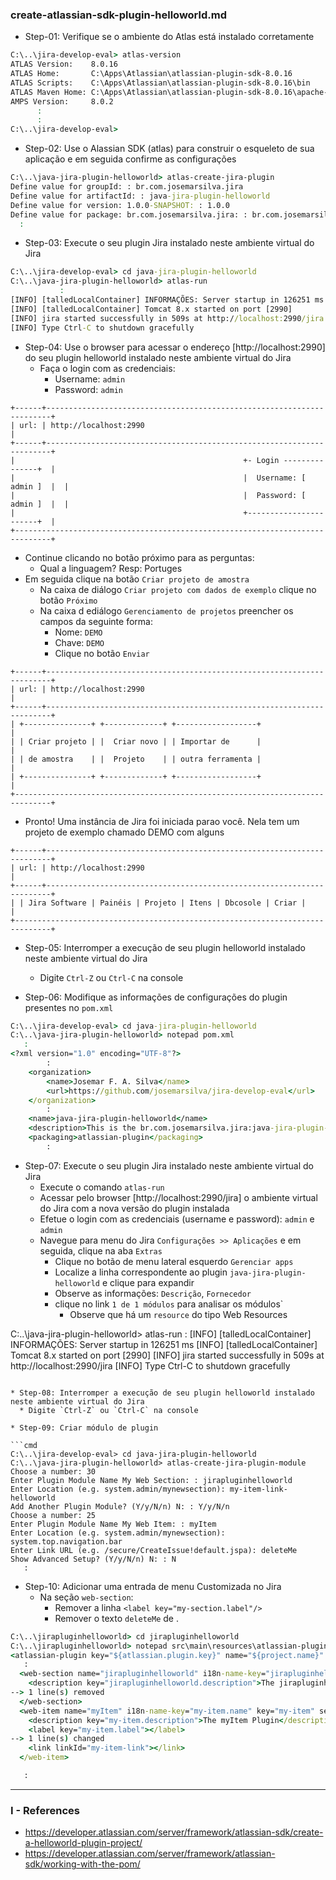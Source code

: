 ### create-atlassian-sdk-plugin-helloworld.md

* Step-01: Verifique se o ambiente do Atlas está instalado corretamente

```cmd
C:\..\jira-develop-eval> atlas-version
ATLAS Version:    8.0.16
ATLAS Home:       C:\Apps\Atlassian\atlassian-plugin-sdk-8.0.16
ATLAS Scripts:    C:\Apps\Atlassian\atlassian-plugin-sdk-8.0.16\bin
ATLAS Maven Home: C:\Apps\Atlassian\atlassian-plugin-sdk-8.0.16\apache-maven-3.5.4
AMPS Version:     8.0.2
      :
      :
C:\..\jira-develop-eval> 
```

* Step-02: Use o Alassian SDK (atlas) para construir o esqueleto de sua aplicação e em seguida confirme as configurações

```cmd
C:\..\java-jira-plugin-helloworld> atlas-create-jira-plugin
Define value for groupId: : br.com.josemarsilva.jira
Define value for artifactId: : java-jira-plugin-helloworld
Define value for version: 1.0.0-SNAPSHOT: : 1.0.0
Define value for package: br.com.josemarsilva.jira: : br.com.josemarsilva.jira.java_jira_plugin_helloworld
  :
```

* Step-03: Execute o seu plugin Jira instalado neste ambiente virtual do Jira

```cmd
C:\..\jira-develop-eval> cd java-jira-plugin-helloworld
C:\..\java-jira-plugin-helloworld> atlas-run
           :
[INFO] [talledLocalContainer] INFORMAÇÕES: Server startup in 126251 ms
[INFO] [talledLocalContainer] Tomcat 8.x started on port [2990]
[INFO] jira started successfully in 509s at http://localhost:2990/jira
[INFO] Type Ctrl-C to shutdown gracefully
```

* Step-04: Use o browser para acessar o endereço [http://localhost:2990] do seu plugin helloworld instalado neste ambiente virtual do Jira
  * Faça o login com as credenciais:
    * Username: `admin`
    * Password: `admin`

```browser
+------+-----------------------------------------------------------------------+
| url: | http://localhost:2990                                                 |
+------+-----------------------------------------------------------------------+
|                                                   +- Login ---------------+  |
|                                                   |  Username: [ admin ]  |  |
|                                                   |  Password: [ admin ]  |  |
|                                                   +-----------------------+  |
+------------------------------------------------------------------------------+
```

* Continue clicando no botão próximo para as perguntas:
  * Qual a linguagem? Resp: Portuges
* Em seguida clique na botão `Criar projeto de amostra`
  * Na caixa de diálogo `Criar projeto com dados de exemplo` clique no botão `Próximo`
  * Na caixa d ediálogo `Gerenciamento de projetos` preencher os campos da seguinte forma:
    * Nome:  `DEMO`
	* Chave: `DEMO`
	* Clique no botão `Enviar`

```browser
+------+-----------------------------------------------------------------------+
| url: | http://localhost:2990                                                 |
+------+-----------------------------------------------------------------------+
| +---------------+ +-------------+ +------------------+                       |
| | Criar projeto | |  Criar novo | | Importar de      |                       |
| | de amostra    | |  Projeto    | | outra ferramenta |                       |
| +---------------+ +-------------+ +------------------+                       |
+------------------------------------------------------------------------------+
```

* Pronto! Uma instância de Jira foi iniciada parao você. Nela tem um projeto de exemplo chamado DEMO com alguns 

```browser
+------+-----------------------------------------------------------------------+
| url: | http://localhost:2990                                                 |
+------+-----------------------------------------------------------------------+
| | Jira Software | Painéis | Projeto | Itens | Dbcosole | Criar |               |
+------------------------------------------------------------------------------+
```

* Step-05: Interromper a execução de seu plugin helloworld instalado neste ambiente virtual do Jira
  * Digite `Ctrl-Z` ou `Ctrl-C` na console
  
* Step-06: Modifique as informações de configurações do plugin presentes no `pom.xml`

```cmd
C:\..\jira-develop-eval> cd java-jira-plugin-helloworld
C:\..\java-jira-plugin-helloworld> notepad pom.xml
   :
<?xml version="1.0" encoding="UTF-8"?>
		:
    <organization>
        <name>Josemar F. A. Silva</name>
        <url>https://github.com/josemarsilva/jira-develop-eval</url>
    </organization>
		:
    <name>java-jira-plugin-helloworld</name>
    <description>This is the br.com.josemarsilva.jira:java-jira-plugin-helloworld plugin for Atlassian JIRA.</description>
    <packaging>atlassian-plugin</packaging>
		:
```

* Step-07: Execute o seu plugin Jira instalado neste ambiente virtual do Jira
  * Execute o comando `atlas-run`
  * Acessar pelo browser [http://localhost:2990/jira] o ambiente virtual do Jira com a nova versão do plugin instalada
  * Efetue o login com as credenciais (username e password): `admin` e `admin`
  * Navegue para menu do Jira `Configurações >> Aplicações` e em seguida, clique na aba `Extras` 
    * Clique no botão de menu lateral esquerdo `Gerenciar apps`
    * Localize a linha correspondente ao plugin `java-jira-plugin-helloworld` e clique para expandir
     * Observe as informações: `Descrição`, `Fornecedor`
      * clique no link `1 de 1 módulos` para analisar os módulos`
        * Observe que há um `resource` do tipo Web Resources

C:\..\java-jira-plugin-helloworld> atlas-run
           :
[INFO] [talledLocalContainer] INFORMAÇÕES: Server startup in 126251 ms
[INFO] [talledLocalContainer] Tomcat 8.x started on port [2990]
[INFO] jira started successfully in 509s at http://localhost:2990/jira
[INFO] Type Ctrl-C to shutdown gracefully
```

* Step-08: Interromper a execução de seu plugin helloworld instalado neste ambiente virtual do Jira
  * Digite `Ctrl-Z` ou `Ctrl-C` na console
  
* Step-09: Criar módulo de plugin 

```cmd
C:\..\jira-develop-eval> cd java-jira-plugin-helloworld
C:\..\java-jira-plugin-helloworld> atlas-create-jira-plugin-module
Choose a number: 30
Enter Plugin Module Name My Web Section: : jirapluginhelloworld
Enter Location (e.g. system.admin/mynewsection): my-item-link-helloworld
Add Another Plugin Module? (Y/y/N/n) N: : Y/y/N/n
Choose a number: 25
Enter Plugin Module Name My Web Item: : myItem
Enter Location (e.g. system.admin/mynewsection): system.top.navigation.bar
Enter Link URL (e.g. /secure/CreateIssue!default.jspa): deleteMe
Show Advanced Setup? (Y/y/N/n) N: : N
   :
```

* Step-10: Adicionar uma entrada de menu Customizada no Jira
  * Na seção `web-section`:
    * Remover a linha `<label key="my-section.label"/>`
	* Remover o texto `deleteMe` de <link linkId="my-item-link">.

```cmd
C:\..\jirapluginhelloworld> cd jirapluginhelloworld
C:\..\jirapluginhelloworld> notepad src\main\resources\atlassian-plugin.xml
<atlassian-plugin key="${atlassian.plugin.key}" name="${project.name}" plugins-version="2">
   :
  <web-section name="jirapluginhelloworld" i18n-name-key="jirapluginhelloworld.name" key="jirapluginhelloworld" location="my-item-link-helloworld" weight="1000"> 
    <description key="jirapluginhelloworld.description">The jirapluginhelloworld Plugin</description>  
--> 1 line(s) removed
  </web-section>  
  <web-item name="myItem" i18n-name-key="my-item.name" key="my-item" section="system.top.navigation.bar" weight="1000"> 
    <description key="my-item.description">The myItem Plugin</description>  
    <label key="my-item.label"></label>
--> 1 line(s) changed	
    <link linkId="my-item-link"></link>
  </web-item>

   :
```



---

### I - References
  * https://developer.atlassian.com/server/framework/atlassian-sdk/create-a-helloworld-plugin-project/
  * https://developer.atlassian.com/server/framework/atlassian-sdk/working-with-the-pom/